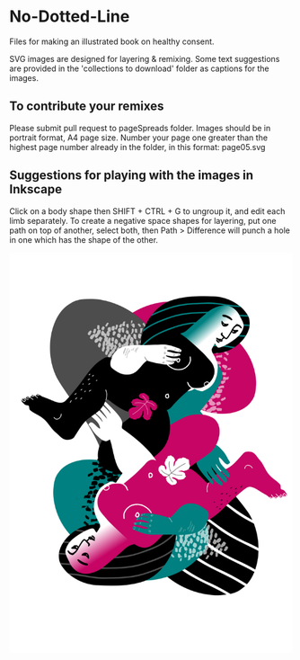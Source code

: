 # No-Dotted-Line
Files for making an illustrated book on healthy consent.

SVG images are designed for layering & remixing. 
Some text suggestions are provided in the 'collections to download' folder as captions for the images.

## To contribute your remixes
Please submit pull request to pageSpreads folder. Images should be in portrait format, A4 page size. Number your page one greater than the highest page number already in the folder, in this format: page05.svg

## Suggestions for playing with the images in Inkscape
Click on a body shape then SHIFT + CTRL + G to ungroup it, and edit each limb separately.
To create a negative space shapes for layering, put one path on top of another, select both, then Path > Difference will punch a hole in one which has the shape of the other.

![sample page](pageSpreads/page06.svg)
